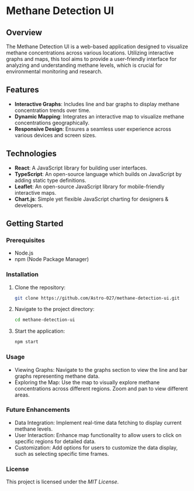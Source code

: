 # Methane Detection UI

## Overview

The Methane Detection UI is a web-based application designed to visualize methane concentrations across various locations. Utilizing interactive graphs and maps, this tool aims to provide a user-friendly interface for analyzing and understanding methane levels, which is crucial for environmental monitoring and research.

## Features

- **Interactive Graphs**: Includes line and bar graphs to display methane concentration trends over time.
- **Dynamic Mapping**: Integrates an interactive map to visualize methane concentrations geographically.
- **Responsive Design**: Ensures a seamless user experience across various devices and screen sizes.

## Technologies

- **React**: A JavaScript library for building user interfaces.
- **TypeScript**: An open-source language which builds on JavaScript by adding static type definitions.
- **Leaflet**: An open-source JavaScript library for mobile-friendly interactive maps.
- **Chart.js**: Simple yet flexible JavaScript charting for designers & developers.

## Getting Started

### Prerequisites

- Node.js
- npm (Node Package Manager)

### Installation

1. Clone the repository:
   ```bash
   git clone https://github.com/Astro-027/methane-detection-ui.git
   ```

2. Navigate to the project directory:
   ```bash
   cd methane-detection-ui
   ```

3. Start the application:
   ```bash
   npm start
   ```

### Usage

- Viewing Graphs: Navigate to the graphs section to view the line and bar graphs representing methane data.
- Exploring the Map: Use the map to visually explore methane concentrations across different regions. Zoom and pan to view different areas.

### Future Enhancements

- Data Integration: Implement real-time data fetching to display current methane levels.
- User Interaction: Enhance map functionality to allow users to click on specific regions for detailed data.
- Customization: Add options for users to customize the data display, such as selecting specific time frames.

### License

This project is licensed under the *MIT License*.